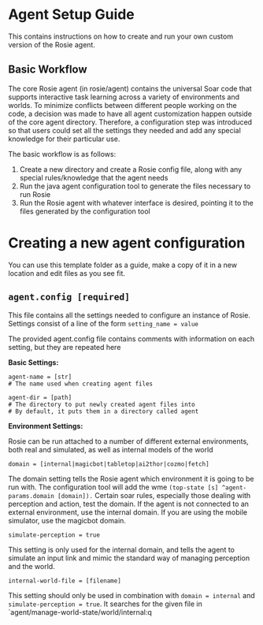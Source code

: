 # Agent Setup Guide

This contains instructions on how to create and run your own custom version of the Rosie agent. 

## Basic Workflow

The core Rosie agent (in rosie/agent) contains the universal Soar code that supports interactive task learning 
across a variety of environments and worlds. To minimize conflicts between different people working on the code, 
a decision was made to have all agent customization happen outside of the core agent directory. 
Therefore, a configuration step was introduced so that users could set all the settings they needed and add any 
special knowledge for their particular use. 

The basic workflow is as follows:
1. Create a new directory and create a Rosie config file, along with any special rules/knowledge that the agent needs
2. Run the java agent configuration tool to generate the files necessary to run Rosie
3. Run the Rosie agent with whatever interface is desired, pointing it to the files generated by the configuration tool

# Creating a new agent configuration

You can use this template folder as a guide, make a copy of it in a new location and edit files as you see fit. 

## `agent.config [required]`
This file contains all the settings needed to configure an instance of Rosie. Settings consist of a line of the form `setting_name = value`

The provided agent.config file contains comments with information on each setting, but they are repeated here

**Basic Settings:**

```
agent-name = [str]
# The name used when creating agent files

agent-dir = [path]
# The directory to put newly created agent files into 
# By default, it puts them in a directory called agent
```

**Environment Settings:**

Rosie can be run attached to a number of different external environments, both real and simulated, as well as internal models of the world


```
domain = [internal|magicbot|tabletop|ai2thor|cozmo|fetch]
```
The domain setting tells the Rosie agent which environment it is going to be run with. 
The configuration tool will add the wme `(top-state [s] ^agent-params.domain [domain]).`
Certain soar rules, especially those dealing with perception and action, test the domain. 
If the agent is not connected to an external environment, use the internal domain. If you are using the mobile simulator, use the magicbot domain.

```
simulate-perception = true
```
This setting is only used for the internal domain, and tells the agent to simulate an input link and mimic the standard way of managing perception and the world. 

```
internal-world-file = [filename]
```
This setting should only be used in combination with `domain = internal` and `simulate-perception = true`. It searches for the given file in `agent/manage-world-state/world/internal:q

